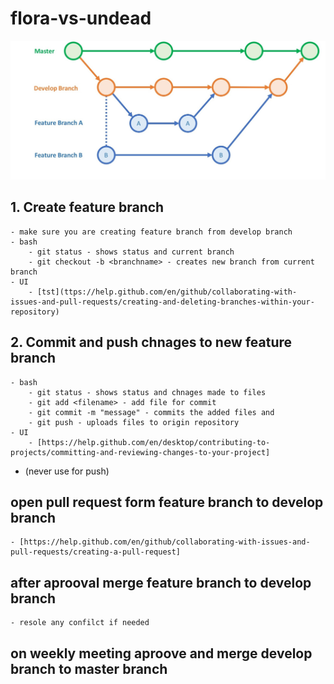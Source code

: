 # flora-vs-undead
![Alt text](assets/devproc.jpg?raw=true "Title")

## 1. Create feature branch
	- make sure you are creating feature branch from develop branch 
	- bash
		- git status - shows status and current branch
		- git checkout -b <branchname> - creates new branch from current branch
	- UI
		- [tst](ttps://help.github.com/en/github/collaborating-with-issues-and-pull-requests/creating-and-deleting-branches-within-your-repository)
		
## 2. Commit and push chnages to new feature branch
	- bash
		- git status - shows status and chnages made to files
		- git add <filename> - add file for commit
		- git commit -m "message" - commits the added files and 
		- git push - uploads files to origin repository
	- UI
		- [https://help.github.com/en/desktop/contributing-to-projects/committing-and-reviewing-changes-to-your-project]

* (never use for push)		

## open pull request form feature branch to develop branch
	- [https://help.github.com/en/github/collaborating-with-issues-and-pull-requests/creating-a-pull-request]
## after aprooval merge feature branch to develop branch
	- resole any confilct if needed

## on weekly meeting aproove and merge develop branch to master branch